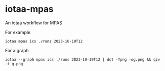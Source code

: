 # iotaa-mpas

An iotaa workflow for MPAS

For example:

```
iotaa mpas ics ./runs 2023-10-19T12
```

For a graph
```
iotaa --graph mpas ics ./runs 2023-10-19T12 | dot -Tpng -og.png && qiv -t g.png
```
